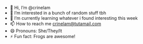 - 👋 Hi, I’m @crinelam
- 👀 I’m interested in a bunch of random stuff tbh
- 🌱 I’m currently learning whatever i found interesting this week
- 📫 How to reach me crinelam@tutamail.com
- 😄 Pronouns: She/They/It
- ⚡ Fun fact: Frogs are awesome!

<!---
crinelam/crinelam is a ✨ special ✨ repository because its `README.md` (this file) appears on your GitHub profile.
You can click the Preview link to take a look at your changes.
--->
